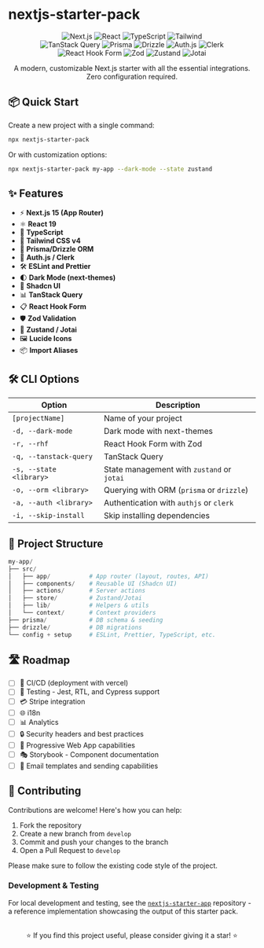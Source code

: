 # nextjs-starter-pack

<div align="center">
  <img src="https://img.shields.io/badge/Next.js-15.0-black?style=for-the-badge&logo=next.js" alt="Next.js" />
  <img src="https://img.shields.io/badge/React-19.0-blue?style=for-the-badge&logo=react" alt="React" />
  <img src="https://img.shields.io/badge/TypeScript-5.x-3178C6?style=for-the-badge&logo=typescript" alt="TypeScript" />
  <img src="https://img.shields.io/badge/Tailwind-4.x-38B2AC?style=for-the-badge&logo=tailwind-css" alt="Tailwind" />
  <br />
  <img src="https://img.shields.io/badge/TanStack_Query-5.x-FF4154?style=for-the-badge&logo=reactquery" alt="TanStack Query" />
  <img src="https://img.shields.io/badge/Prisma-6.x-0a3953?style=for-the-badge&logo=prisma" alt="Prisma" />
  <img src="https://img.shields.io/badge/Drizzle-0.x-c6f853?style=for-the-badge&logo=drizzle" alt="Drizzle" />
  <img src="https://img.shields.io/badge/Auth.js-5.x-fb7d05?style=for-the-badge" alt="Auth.js" />
  <img src="https://img.shields.io/badge/Clerk-6.x-aa9dec?style=for-the-badge&logo=clerk" alt="Clerk" />
  <br />
  <img src="https://img.shields.io/badge/React_Hook_Form-7.x-EC5990?style=for-the-badge&logo=react-hook-form" alt="React Hook Form" />
  <img src="https://img.shields.io/badge/Zod-3.x-3068B7?style=for-the-badge&logo=zod" alt="Zod" />
  <img src="https://img.shields.io/badge/Zustand-5.x-433e38?style=for-the-badge" alt="Zustand" />
  <img src="https://img.shields.io/badge/Jotai-2.x-f2f2f2?style=for-the-badge" alt="Jotai" />
</div>

<p align="center">
  A modern, customizable Next.js starter with all the essential integrations. Zero configuration required.
</p>

## 📦 Quick Start

Create a new project with a single command:

```bash
npx nextjs-starter-pack
```

Or with customization options:

```bash
npx nextjs-starter-pack my-app --dark-mode --state zustand
```

## ✨ Features

- ⚡️ **Next.js 15 (App Router)**
- ⚛️ **React 19**
- 🔷 **TypeScript**
- 🎨 **Tailwind CSS v4**
- 💾 **Prisma/Drizzle ORM**
- 🔐 **Auth.js / Clerk**
- 🛠️ **ESLint and Prettier**
- 🌓 **Dark Mode (next-themes)**
- 🧩 **Shadcn UI**
- 📊 **TanStack Query**
- 📋 **React Hook Form**
- 🛡️ **Zod Validation**
- 🔄 **Zustand / Jotai**
- 🖼️ **Lucide Icons**
- 📦 **Import Aliases**

## 🛠️ CLI Options

| Option                  | Description                                |
| ----------------------- | ------------------------------------------ |
| `[projectName]`         | Name of your project                       |
| `-d, --dark-mode`       | Dark mode with next-themes                 |
| `-r, --rhf`             | React Hook Form with Zod                   |
| `-q, --tanstack-query`  | TanStack Query                             |
| `-s, --state <library>` | State management with `zustand` or `jotai` |
| `-o, --orm <library>`   | Querying with ORM (`prisma` or `drizzle`)  |
| `-a, --auth <library>`  | Authentication with `authjs` or `clerk`    |
| `-i, --skip-install`    | Skip installing dependencies               |

## 📁 Project Structure

```py
my-app/
├── src/
│   ├── app/           # App router (layout, routes, API)
│   ├── components/    # Reusable UI (Shadcn UI)
│   ├── actions/       # Server actions
│   ├── store/         # Zustand/Jotai
│   ├── lib/           # Helpers & utils
│   └── context/       # Context providers
├── prisma/            # DB schema & seeding
├── drizzle/           # DB migrations
└── config + setup     # ESLint, Prettier, TypeScript, etc.
```

## 🛣️ Roadmap

- [ ] 🔄 CI/CD (deployment with vercel)
- [ ] 🧪 Testing - Jest, RTL, and Cypress support
- [ ] 💳 Stripe integration
- [ ] 🌐 i18n
- [ ] 📊 Analytics
- [ ] 🔒 Security headers and best practices
- [ ] 📱 Progressive Web App capabilities
- [ ] 🎭 Storybook - Component documentation
- [ ] 📧 Email templates and sending capabilities

## 👥 Contributing

Contributions are welcome! Here's how you can help:

1. Fork the repository
2. Create a new branch from `develop`
3. Commit and push your changes to the branch
4. Open a Pull Request to `develop`

Please make sure to follow the existing code style of the project.

### Development & Testing

For local development and testing, see the [`nextjs-starter-app`](https://github.com/shubhankarval/nextjs-starter-app) repository - a reference implementation showcasing the output of this starter pack.
<br/>
<br/>

<p align="center">
  ⭐ If you find this project useful, please consider giving it a star! ⭐
</p>
